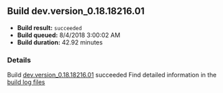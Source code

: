 ## Build dev.version_0.18.18216.01
- **Build result:** `succeeded`
- **Build queued:** 8/4/2018 3:00:02 AM
- **Build duration:** 42.92 minutes
### Details
Build [dev.version_0.18.18216.01](https://winappstudio.visualstudio.com/web/build.aspx?pcguid=a4ef43be-68ce-4195-a619-079b4d9834c2&builduri=vstfs%3a%2f%2f%2fBuild%2fBuild%2f26089) succeeded
Find detailed information in the [build log files](https://uwpctdiags.blob.core.windows.net/buildlogs/dev.version_0.18.18216.01_logs.zip)
